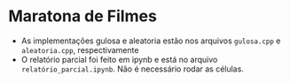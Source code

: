 # Maratona de Filmes

- As implementações gulosa e aleatoria estão nos arquivos `gulosa.cpp` e `aleatoria.cpp`, respectivamente
- O relatório parcial foi feito em ipynb e está no arquivo `relatório_parcial.ipynb`. Não é necessário rodar as células.
 